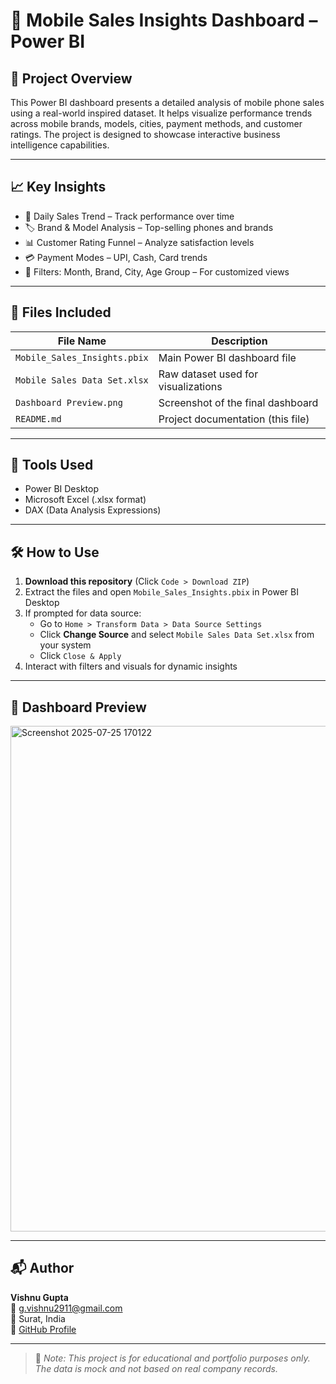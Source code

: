 # 📱 Mobile Sales Insights Dashboard – Power BI

## 📌 Project Overview

This Power BI dashboard presents a detailed analysis of mobile phone sales using a real-world inspired dataset. It helps visualize performance trends across mobile brands, models, cities, payment methods, and customer ratings. The project is designed to showcase interactive business intelligence capabilities.

---

## 📈 Key Insights

- 📅 Daily Sales Trend – Track performance over time
- 🏷️ Brand & Model Analysis – Top-selling phones and brands
- 📊 Customer Rating Funnel – Analyze satisfaction levels
- 💳 Payment Modes – UPI, Cash, Card trends
- 📍 Filters: Month, Brand, City, Age Group – For customized views

---

## 📂 Files Included

| File Name                     | Description                                |
|------------------------------|--------------------------------------------|
| `Mobile_Sales_Insights.pbix` | Main Power BI dashboard file               |
| `Mobile Sales Data Set.xlsx` | Raw dataset used for visualizations        |
| `Dashboard Preview.png`      | Screenshot of the final dashboard          |
| `README.md`                  | Project documentation (this file)          |

---

## 🧠 Tools Used

- Power BI Desktop
- Microsoft Excel (.xlsx format)
- DAX (Data Analysis Expressions)

---

## 🛠 How to Use

1. **Download this repository** (Click `Code > Download ZIP`)
2. Extract the files and open `Mobile_Sales_Insights.pbix` in Power BI Desktop
3. If prompted for data source:
   - Go to `Home > Transform Data > Data Source Settings`
   - Click **Change Source** and select `Mobile Sales Data Set.xlsx` from your system
   - Click `Close & Apply`
4. Interact with filters and visuals for dynamic insights

---

## 📸 Dashboard Preview
<img width="1440" height="809" alt="Screenshot 2025-07-25 170122" src="https://github.com/user-attachments/assets/149143d0-331a-4c48-9eb3-c20160f395b1" />

---

## 📬 Author

**Vishnu Gupta**  
📧 g.vishnu2911@gmail.com  
📍 Surat, India  
🔗 [GitHub Profile](https://github.com/gvishnu2911)

---

> 📝 *Note: This project is for educational and portfolio purposes only. The data is mock and not based on real company records.*
